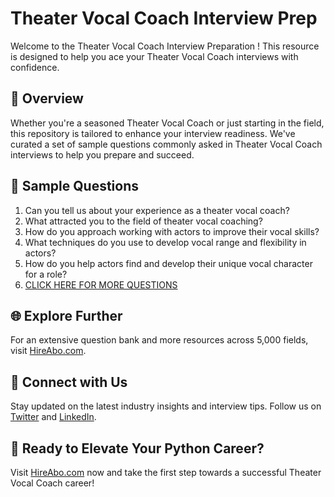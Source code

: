 # Theater Vocal Coach Interview Prep

Welcome to the Theater Vocal Coach Interview Preparation ! This resource is designed to help you ace your Theater Vocal Coach interviews with confidence.

## 🚀 Overview

Whether you're a seasoned Theater Vocal Coach or just starting in the field, this repository is tailored to enhance your interview readiness. We've curated a set of sample questions commonly asked in Theater Vocal Coach interviews to help you prepare and succeed.

## 📝 Sample Questions

1. Can you tell us about your experience as a theater vocal coach?
2. What attracted you to the field of theater vocal coaching?
3. How do you approach working with actors to improve their vocal skills?
4. What techniques do you use to develop vocal range and flexibility in actors?
5. How do you help actors find and develop their unique vocal character for a role?
6. [CLICK HERE FOR MORE QUESTIONS](https://hireabo.com/job/16_3_37/Theater%20Vocal%20Coach)

## 🌐 Explore Further

For an extensive question bank and more resources across 5,000 fields, visit [HireAbo.com](https://www.hireabo.com).

## 📱 Connect with Us

Stay updated on the latest industry insights and interview tips. Follow us on [Twitter](https://twitter.com/hireabo) and [LinkedIn](https://www.linkedin.com/in/hire-abo-3609972a8/).

## 🚀 Ready to Elevate Your Python Career?

Visit [HireAbo.com](https://www.hireabo.com) now and take the first step towards a successful Theater Vocal Coach career!